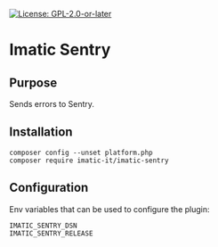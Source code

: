 [![License: GPL-2.0-or-later](https://img.shields.io/badge/License-GPL--2.0--or--later-blue.svg)](https://spdx.org/licenses/GPL-2.0-or-later.html)

# Imatic Sentry

## Purpose

Sends errors to Sentry.

## Installation

```
composer config --unset platform.php
composer require imatic-it/imatic-sentry
```

## Configuration

Env variables that can be used to configure the plugin:
```
IMATIC_SENTRY_DSN
IMATIC_SENTRY_RELEASE
```
